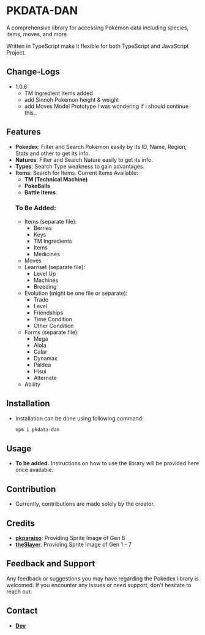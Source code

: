 # PKDATA-DAN
  A comprehensive library for accessing Pokémon data including species, items, moves, and more.

  Written in TypeScript make it flexible for both TypeScript and JavaScript Project.

## Change-Logs
  - 1.0.6
    - TM Ingredient Items added
    - add Sinnoh Pokemon height & weight
    - add Moves Model Prototype
    I was wondering if i should continue this..

## Features
- **Pokedex**: Filter and Search Pokemon easily by its ID, Name, Region, Stats and other to get its info.
- **Natures**: Filter and Search Nature easily to get its info.
- **Types**: Search Type weakness to gain advantages.
- **Items**: Search for Items. Current Items Available:
  - **TM (Technical Machine)**
  - **PokeBalls**
  - **Battle Items**
  ### To Be Added:
  - Items (separate file):
    - Berries
    - Keys
    - TM Ingredients
    - Items
    - Medicines
  - Moves
  - Learnset (separate file):
    - Level Up
    - Machines
    - Breeding
  - Evolution (might be one file or separate):
    - Trade
    - Level
    - Friendships
    - Time Condition
    - Other Condition
  - Forms (separate file):
    - Mega
    - Alola
    - Galar
    - Dynamax
    - Paldea
    - Hisui
    - Alternate
  - Ability

## Installation
- Installation can be done using following command:
  ```bash
  npm i pkdata-dan
  ```

## Usage
- **To be added.** Instructions on how to use the library will be provided here once available.

## Contribution
- Currently, contributions are made solely by the creator.

## Credits
- **[pkparaiso](https://www.pkparaiso.com/espada_escudo/sprites_pokemon.php)**: Providing Sprite Image of Gen 8
- **[theSlayer](https://projectpokemon.org/home/profile/1731-theslayer/)**: Providing Sprite Image of Gen 1 - 7

## Feedback and Support
Any feedback or suggestions you may have regarding the Pokedex library is welcomed. If you encounter any issues or need support, don't hesitate to reach out.

## Contact
- **[Dev](https://dan-koyuki-profile.vercel.app)**
